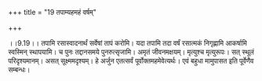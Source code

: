 +++
title = "19 तपाम्यहमहं वर्षम्"

+++
  
  
।।9.19।। तपामि रसास्वादनार्थं सर्वेषां तापं करोमि। यदा तपामि तदा वर्षं
रसात्मकं निगृह्णामि आकर्षामि स्वस्मिन् स्थापयामि। च पुनः तद्दानसमये
पुनरुत्सृजामि। अमृतं जीवनमक्षयम्। मृत्युश्च मृत्युरूपः। सत् स्थूलं
परिदृश्यमानम्। असत् सूक्ष्ममदृश्यम्। हे अर्जुन एतत्सर्वं
पूर्वोक्तमहमेवेत्यर्थः। एवं बहुधा मामुपासत इति पूर्वेणैव सम्बन्धः।  
  
